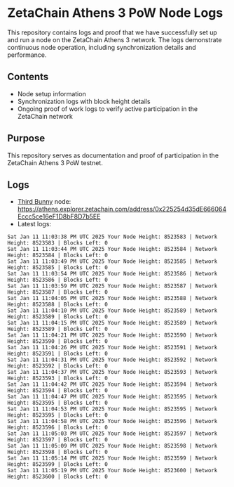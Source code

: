 # ZetaChain Athens 3 PoW Node Logs
This repository contains logs and proof that we have successfully set up and run a node on the ZetaChain Athens 3 network. The logs demonstrate continuous node operation, including synchronization details and performance.

## Contents
- Node setup information
- Synchronization logs with block height details
- Ongoing proof of work logs to verify active participation in the ZetaChain network

## Purpose
This repository serves as documentation and proof of participation in the ZetaChain Athens 3 PoW testnet.

## Logs

- [Third Bunny](https://thirdbunny.xyz/) node: https://athens.explorer.zetachain.com/address/0x225254d35dE666064Eccc5ce16eF1D8bF8D7b5EE
- Latest logs:
```
Sat Jan 11 11:03:38 PM UTC 2025 Your Node Height: 8523583 | Network Height: 8523583 | Blocks Left: 0
Sat Jan 11 11:03:44 PM UTC 2025 Your Node Height: 8523584 | Network Height: 8523584 | Blocks Left: 0
Sat Jan 11 11:03:49 PM UTC 2025 Your Node Height: 8523585 | Network Height: 8523585 | Blocks Left: 0
Sat Jan 11 11:03:54 PM UTC 2025 Your Node Height: 8523586 | Network Height: 8523586 | Blocks Left: 0
Sat Jan 11 11:03:59 PM UTC 2025 Your Node Height: 8523587 | Network Height: 8523587 | Blocks Left: 0
Sat Jan 11 11:04:05 PM UTC 2025 Your Node Height: 8523588 | Network Height: 8523588 | Blocks Left: 0
Sat Jan 11 11:04:10 PM UTC 2025 Your Node Height: 8523589 | Network Height: 8523589 | Blocks Left: 0
Sat Jan 11 11:04:15 PM UTC 2025 Your Node Height: 8523589 | Network Height: 8523589 | Blocks Left: 0
Sat Jan 11 11:04:21 PM UTC 2025 Your Node Height: 8523590 | Network Height: 8523590 | Blocks Left: 0
Sat Jan 11 11:04:26 PM UTC 2025 Your Node Height: 8523591 | Network Height: 8523591 | Blocks Left: 0
Sat Jan 11 11:04:31 PM UTC 2025 Your Node Height: 8523592 | Network Height: 8523592 | Blocks Left: 0
Sat Jan 11 11:04:37 PM UTC 2025 Your Node Height: 8523593 | Network Height: 8523593 | Blocks Left: 0
Sat Jan 11 11:04:42 PM UTC 2025 Your Node Height: 8523594 | Network Height: 8523594 | Blocks Left: 0
Sat Jan 11 11:04:47 PM UTC 2025 Your Node Height: 8523595 | Network Height: 8523595 | Blocks Left: 0
Sat Jan 11 11:04:53 PM UTC 2025 Your Node Height: 8523595 | Network Height: 8523595 | Blocks Left: 0
Sat Jan 11 11:04:58 PM UTC 2025 Your Node Height: 8523596 | Network Height: 8523596 | Blocks Left: 0
Sat Jan 11 11:05:03 PM UTC 2025 Your Node Height: 8523597 | Network Height: 8523597 | Blocks Left: 0
Sat Jan 11 11:05:09 PM UTC 2025 Your Node Height: 8523598 | Network Height: 8523598 | Blocks Left: 0
Sat Jan 11 11:05:14 PM UTC 2025 Your Node Height: 8523599 | Network Height: 8523599 | Blocks Left: 0
Sat Jan 11 11:05:19 PM UTC 2025 Your Node Height: 8523600 | Network Height: 8523600 | Blocks Left: 0
```
